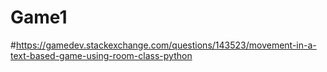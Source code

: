 # Game1
#https://gamedev.stackexchange.com/questions/143523/movement-in-a-text-based-game-using-room-class-python
